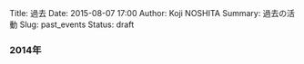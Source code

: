 Title: 過去
Date: 2015-08-07 17:00
Author: Koji NOSHITA
Summary: 過去の活動
Slug: past_events
Status: draft

### 2014年
